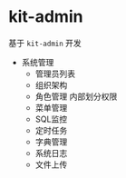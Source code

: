 # kit-admin

基于 `kit-admin` 开发

- 系统管理
  - 管理员列表
  - 组织架构
  - 角色管理 内部划分权限
  - 菜单管理
  - SQL监控
  - 定时任务
  - 字典管理
  - 系统日志
  - 文件上传
